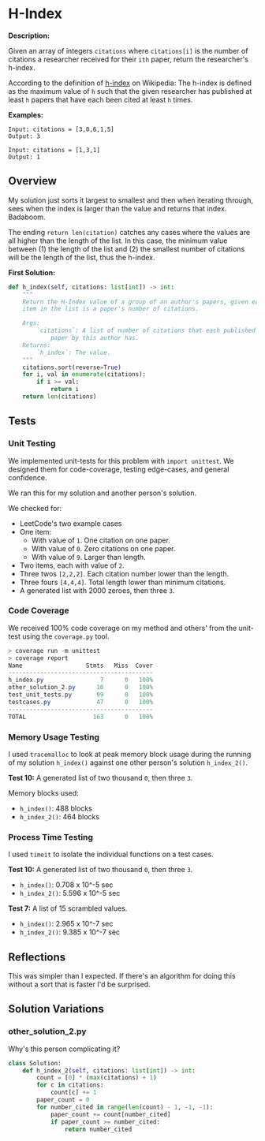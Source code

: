 # H-Index

**Description:**

Given an array of integers `citations` where `citations[i]` is the number of citations a researcher received for their `ith` paper, return the researcher's h-index.

According to the definition of [h-index](https://en.wikipedia.org/wiki/H-index) on Wikipedia: The h-index is defined as the maximum value of `h` such that the given researcher has published at least `h` papers that have each been cited at least `h` times.

**Examples:**

```text
Input: citations = [3,0,6,1,5]
Output: 3

Input: citations = [1,3,1]
Output: 1
```

## Overview

My solution just sorts it largest to smallest and then when iterating through, sees when the index is larger than the value and returns that index. Badaboom.

The ending `return len(citation)` catches any cases where the values are all higher than the length of the list. In this case, the minimum value between (1) the length of the list and (2) the smallest number of citations will be the length of the list, thus the h-index.

**First Solution:**

```python
def h_index(self, citations: list[int]) -> int:
    """
    Return the H-Index value of a group of an author's papers, given each
    item in the list is a paper's number of citations.

    Args:
        `citations`: A list of number of citations that each published
            paper by this author has.
    Returns:
        `h_index`: The value.
    """
    citations.sort(reverse=True)
    for i, val in enumerate(citations):
        if i >= val:
            return i
    return len(citations)
```

## Tests

### Unit Testing

We implemented unit-tests for this problem with `import unittest`. We designed them for code-coverage, testing edge-cases, and general confidence.

We ran this for my solution and another person's solution.

We checked for:

- LeetCode's two example cases
- One item:
  - With value of `1`. One citation on one paper.
  - With value of `0`. Zero citations on one paper.
  - With value of `9`. Larger than length.
- Two items, each with value of `2`.
- Three twos `[2,2,2]`. Each citation number lower than the length.
- Three fours `[4,4,4]`. Total length lower than minimum citations.
- A generated list with 2000 zeroes, then three `3`.

### Code Coverage

We received 100% code coverage on my method and others' from the unit-test using the `coverage.py` tool.

```PowerShell
> coverage run -m unittest
> coverage report
Name                  Stmts   Miss  Cover
-----------------------------------------
h_index.py                7      0   100%
other_solution_2.py      10      0   100%
test_unit_tests.py       99      0   100%
testcases.py             47      0   100%
-----------------------------------------
TOTAL                   163      0   100%
```

### Memory Usage Testing

I used `tracemalloc` to look at peak memory block usage during the running of my solution `h_index()` against one other person's solution `h_index_2()`.

**Test 10:** A generated list of two thousand `0`, then three `3`.

Memory blocks used:

- `h_index()`: 488 blocks
- `h_index_2()`: 464 blocks

### Process Time Testing

I used `timeit` to isolate the individual functions on a test cases.

**Test 10:** A generated list of two thousand `0`, then three `3`.

- `h_index()`: 0.708 x 10^-5 sec
- `h_index_2()`: 5.596 x 10^-5 sec

**Test 7:** A list of 15 scrambled values.

- `h_index()`: 2.965 x 10^-7 sec
- `h_index_2()`: 9.385 x 10^-7 sec

## Reflections

This was simpler than I expected. If there's an algorithm for doing this without a sort that is faster I'd be surprised.

## Solution Variations

### other_solution_2.py

Why's this person complicating it?

```python
class Solution:
    def h_index_2(self, citations: list[int]) -> int:
        count = [0] * (max(citations) + 1)
        for c in citations:
            count[c] += 1
        paper_count = 0
        for number_cited in range(len(count) - 1, -1, -1):
            paper_count += count[number_cited]
            if paper_count >= number_cited:
                return number_cited
```
